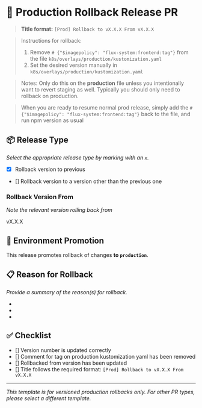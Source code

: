 # 🚀 Production Rollback Release PR

> **Title format:** `[Prod] Rollback to vX.X.X From vX.X.X`

> Instructions for rollback: 
> 1. Remove `# {"$imagepolicy": "flux-system:frontend:tag"}` from the file `k8s/overlays/production/kustomization.yaml`
> 2. Set the desired version manually in `k8s/overlays/production/kustomization.yaml`

> Notes: Only do this on the **production** file unless you intentionally want to revert staging as well. Typically you should only need to rollback on production. 

> When you are ready to resume normal prod release, simply add the `# {"$imagepolicy": "flux-system:frontend:tag"}` back to the file, and run npm version as usual

## 📦 Release Type
_Select the appropriate release type by marking with an `x`._

- [x] Rollback version to previous
- [] Rollback version to a version other than the previous one

### Rollback Version From
_Note the relevant version rolling back from_

vX.X.X

## 🔁 Environment Promotion
This release promotes rollback of changes **to `production`**.

## 📋 Reason for Rollback
_Provide a summary of the reason(s) for rollback._

- 
- 
- 

## ✅ Checklist

- [] Version number is updated correctly
- [] Comment for tag on production kustomization yaml has been removed
- [] Rollbacked from version has been updated
- [] Title follows the required format: `[Prod] Rollback to vX.X.X From vX.X.X`

---

_This template is for versioned production rollbacks only. For other PR types, please select a different template._